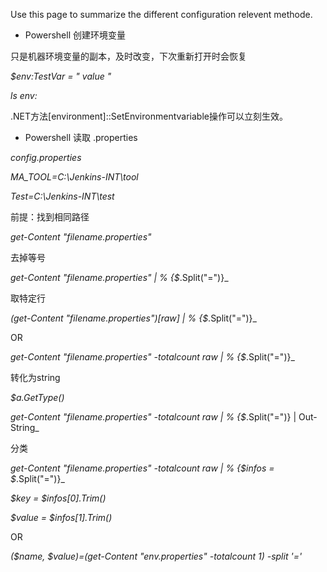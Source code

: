 Use this page to summarize the different configuration relevent methode.
* Powershell 创建环境变量 

只是机器环境变量的副本，及时改变，下次重新打开时会恢复

_$env:TestVar = " value "_

_ls env:_

.NET方法[environment]::SetEnvironmentvariable操作可以立刻生效。

* Powershell 读取 .properties 

_config.properties_

_MA_TOOL=C:\Jenkins-INT\tool_

_Test=C:\Jenkins-INT\test_

前提：找到相同路径

_get-Content "filename.properties"_

去掉等号

_get-Content "filename.properties" | % {$_.Split("=")}_

取特定行

_(get-Content "filename.properties")[raw] | % {$_.Split("=")}_

OR

_get-Content "filename.properties" -totalcount raw | % {$_.Split("=")}_

转化为string

_$a.GetType()_

_get-Content "filename.properties" -totalcount raw | % {$_.Split("=")} | Out-String_ 

分类

_get-Content "filename.properties" -totalcount raw | % {$infos = $_.Split("=")}_

_$key = $infos[0].Trim()_

_$value = $infos[1].Trim()_

OR

_($name, $value)=(get-Content "env.properties" -totalcount 1) -split '='_

